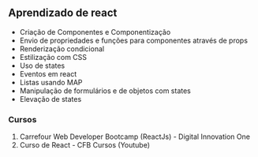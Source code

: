 ## Aprendizado de react
 
 - Criação de Componentes e Componentização
 - Envio de propriedades e funções para componentes através de props
 - Renderização condicional
 - Estilização com CSS
 - Uso de states
 - Eventos em react
 - Listas usando MAP
 - Manipulação de formulários e de objetos com states
 - Elevação de states

### Cursos
 1. Carrefour Web Developer Bootcamp (ReactJs) - Digital Innovation One
 2. Curso de React - CFB Cursos (Youtube)
